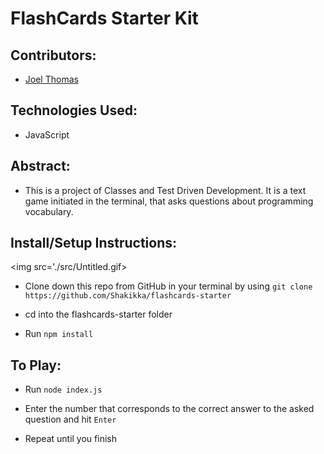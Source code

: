 # FlashCards Starter Kit

## Contributors:

* [Joel Thomas](https://github.com/Shakikka)

## Technologies Used:

* JavaScript

## Abstract:

* This is a project of Classes and Test Driven Development. It is a text game
initiated in the terminal, that asks questions about programming vocabulary.

## Install/Setup Instructions:

<img src='./src/Untitled.gif>

* Clone down this repo from GitHub in your terminal by using `git clone https://github.com/Shakikka/flashcards-starter`

* cd into the flashcards-starter folder 

* Run `npm install`

## To Play:

* Run `node index.js`

* Enter the number that corresponds to the correct answer to the asked question and hit `Enter`

* Repeat until you finish
